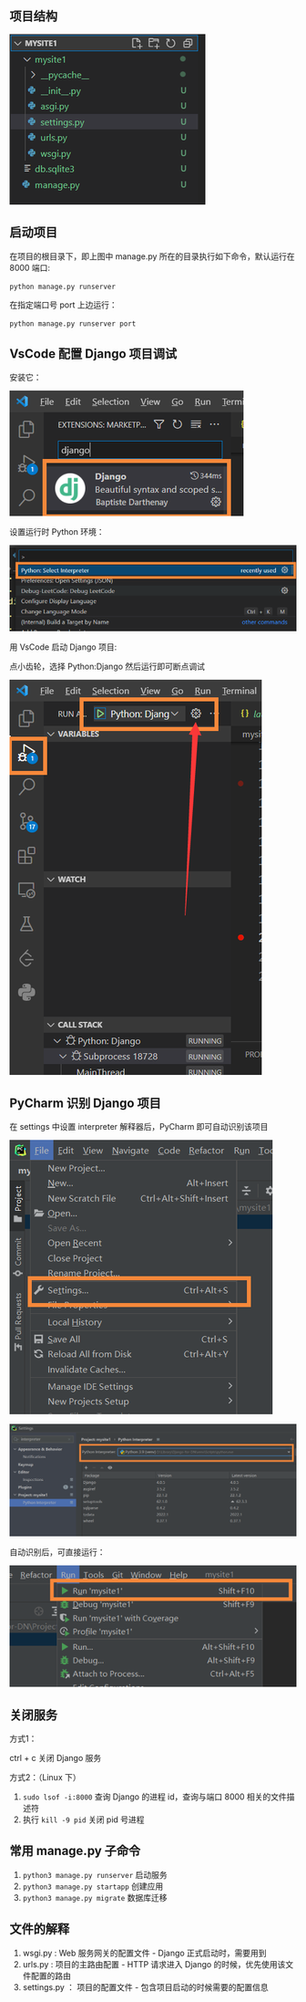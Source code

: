 ## 项目结构

![image-20220608153427480](002-%E9%A1%B9%E7%9B%AE%E7%BB%93%E6%9E%84%E5%92%8C%E5%90%AF%E5%8A%A8%E6%9C%8D%E5%8A%A1.assets/image-20220608153427480.png)



## 启动项目

在项目的根目录下，即上图中 manage.py 所在的目录执行如下命令，默认运行在 8000 端口:

`python manage.py runserver`

在指定端口号 port 上边运行：

`python manage.py runserver port`

## VsCode 配置 Django 项目调试

安装它：

![image-20220608161051885](002-%E9%A1%B9%E7%9B%AE%E7%BB%93%E6%9E%84%E5%92%8C%E5%90%AF%E5%8A%A8%E6%9C%8D%E5%8A%A1.assets/image-20220608161051885.png)



设置运行时 Python 环境：

![image-20220608161118156](002-%E9%A1%B9%E7%9B%AE%E7%BB%93%E6%9E%84%E5%92%8C%E5%90%AF%E5%8A%A8%E6%9C%8D%E5%8A%A1.assets/image-20220608161118156.png)



用 VsCode 启动 Django 项目:

点小齿轮，选择 Python:Django 然后运行即可断点调试

![image-20220608161201230](002-%E9%A1%B9%E7%9B%AE%E7%BB%93%E6%9E%84%E5%92%8C%E5%90%AF%E5%8A%A8%E6%9C%8D%E5%8A%A1.assets/image-20220608161201230.png)





## PyCharm 识别 Django 项目

在 settings 中设置 interpreter 解释器后，PyCharm 即可自动识别该项目

![image-20220608161824540](002-%E9%A1%B9%E7%9B%AE%E7%BB%93%E6%9E%84%E5%92%8C%E5%90%AF%E5%8A%A8%E6%9C%8D%E5%8A%A1.assets/image-20220608161824540.png)

![image-20220608161844837](002-%E9%A1%B9%E7%9B%AE%E7%BB%93%E6%9E%84%E5%92%8C%E5%90%AF%E5%8A%A8%E6%9C%8D%E5%8A%A1.assets/image-20220608161844837.png)

自动识别后，可直接运行：

![image-20220608161940528](002-%E9%A1%B9%E7%9B%AE%E7%BB%93%E6%9E%84%E5%92%8C%E5%90%AF%E5%8A%A8%E6%9C%8D%E5%8A%A1.assets/image-20220608161940528.png)



## 关闭服务

方式1：

ctrl + c 关闭 Django 服务

方式2：（Linux 下）

1. `sudo lsof -i:8000` 查询 Django 的进程 id，查询与端口 8000 相关的文件描述符
2. 执行 `kill -9 pid` 关闭 pid 号进程



## 常用 manage.py 子命令

1. `python3 manage.py runserver` 启动服务
2. `python3 manage.py startapp` 创建应用
3. `python3 manage.py migrate` 数据库迁移



## 文件的解释

1. wsgi.py : Web 服务网关的配置文件 - Django 正式启动时，需要用到
2. urls.py : 项目的主路由配置 - HTTP 请求进入 Django 的时候，优先使用该文件配置的路由
3. settings.py ： 项目的配置文件 - 包含项目启动的时候需要的配置信息